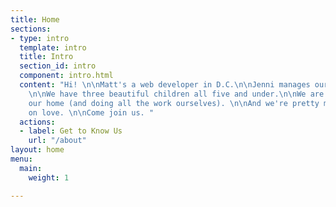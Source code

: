 ```yaml
---
title: Home
sections:
- type: intro
  template: intro
  title: Intro
  section_id: intro
  component: intro.html
  content: "Hi! \n\nMatt's a web developer in D.C.\n\nJenni manages our home in Virginia.
    \n\nWe have three beautiful children all five and under.\n\nWe are renovating
    our home (and doing all the work ourselves). \n\nAnd we're pretty much living
    on love. \n\nCome join us. "
  actions:
  - label: Get to Know Us
    url: "/about"
layout: home
menu:
  main:
    weight: 1

---
```


